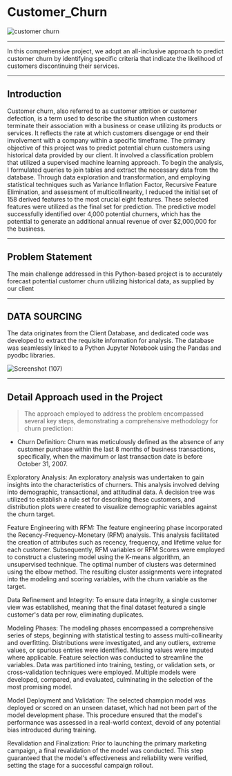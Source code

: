 # Customer_Churn
![customer churn](https://github.com/Barrigah/Customer_Churn/assets/141326495/5186d20e-a5a2-4fc9-aa05-cc4ed4974f3a)
<hr>
In this comprehensive project, we adopt an all-inclusive approach to predict customer churn by identifying specific criteria that indicate the likelihood of customers discontinuing their services.
<hr>

## Introduction
Customer churn, also referred to as customer attrition or customer defection, is a term used to describe the situation when customers terminate their association with a business or cease utilizing its products or services. It reflects the rate at which customers disengage or end their involvement with a company within a specific timeframe. The primary objective of this project was to predict potential churn customers using historical data provided by our client. It involved a classification problem that utilized a supervised machine learning approach. To begin the analysis, I formulated queries to join tables and extract the necessary data from the database. Through data exploration and transformation, and employing statistical techniques such as Variance Inflation Factor, Recursive Feature Elimination, and assessment of multicollinearity, I reduced the initial set of 158 derived features to the most crucial eight features. These selected features were utilized as the final set for prediction. The predictive model successfully identified over 4,000 potential churners, which has the potential to generate an additional annual revenue of over $2,000,000 for the business.
<hr>

## Problem Statement
The main challenge addressed in this Python-based project is to accurately forecast potential customer churn utilizing historical data, as supplied by our client
<hr>

## DATA SOURCING
The data originates from the Client Database, and dedicated code was developed to extract the requisite information for analysis. The database was seamlessly linked to a Python Jupyter Notebook using the Pandas and pyodbc libraries.

![Screenshot (107)](https://github.com/Barrigah/Customer_Churn/assets/141326495/25fa0550-f5dc-42b1-a743-7b4accda3d34)

<hr>

## Detail Approach used in the Project

> The approach employed to address the problem encompassed several key steps, demonstrating a comprehensive methodology for churn prediction:

- Churn Definition: Churn was meticulously defined as the absence of any customer purchase within the last 8 months of business transactions, specifically, when the maximum or last transaction date is before October 31, 2007.

Exploratory Analysis: An exploratory analysis was undertaken to gain insights into the characteristics of churners. This analysis involved delving into demographic, transactional, and attitudinal data. A decision tree was utilized to establish a rule set for describing these customers, and distribution plots were created to visualize demographic variables against the churn target.

Feature Engineering with RFM: The feature engineering phase incorporated the Recency-Frequency-Monetary (RFM) analysis. This analysis facilitated the creation of attributes such as recency, frequency, and lifetime value for each customer. Subsequently, RFM variables or RFM Scores were employed to construct a clustering model using the K-means algorithm, an unsupervised technique. The optimal number of clusters was determined using the elbow method. The resulting cluster assignments were integrated into the modeling and scoring variables, with the churn variable as the target.

Data Refinement and Integrity: To ensure data integrity, a single customer view was established, meaning that the final dataset featured a single customer's data per row, eliminating duplicates.

Modeling Phases: The modeling phases encompassed a comprehensive series of steps, beginning with statistical testing to assess multi-collinearity and overfitting. Distributions were investigated, and any outliers, extreme values, or spurious entries were identified. Missing values were imputed where applicable. Feature selection was conducted to streamline the variables. Data was partitioned into training, testing, or validation sets, or cross-validation techniques were employed. Multiple models were developed, compared, and evaluated, culminating in the selection of the most promising model.

Model Deployment and Validation: The selected champion model was deployed or scored on an unseen dataset, which had not been part of the model development phase. This procedure ensured that the model's performance was assessed in a real-world context, devoid of any potential bias introduced during training.

Revalidation and Finalization: Prior to launching the primary marketing campaign, a final revalidation of the model was conducted. This step guaranteed that the model's effectiveness and reliability were verified, setting the stage for a successful campaign rollout.





